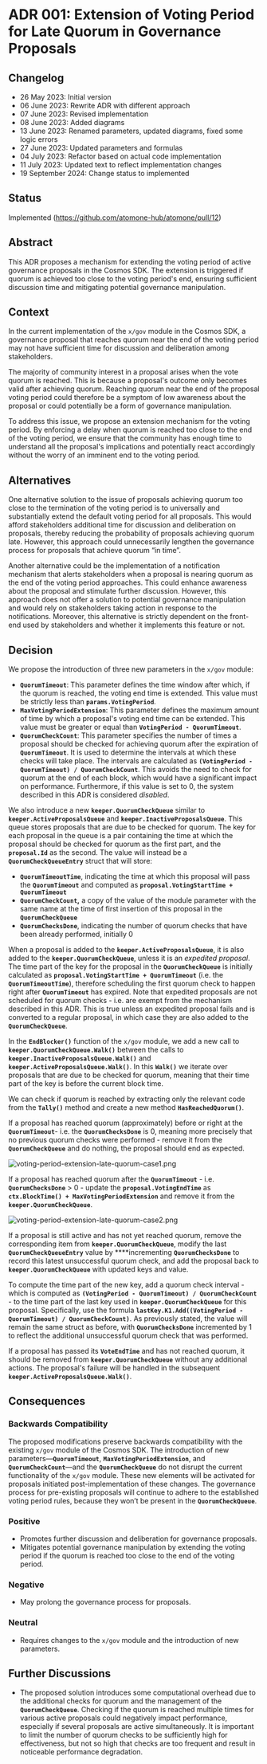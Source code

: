 # ADR 001: Extension of Voting Period for Late Quorum in Governance Proposals

## Changelog

- 26 May 2023: Initial version
- 06 June 2023: Rewrite ADR with different approach
- 07 June 2023: Revised implementation
- 08 June 2023: Added diagrams
- 13 June 2023: Renamed parameters, updated diagrams, fixed some logic errors
- 27 June 2023: Updated parameters and formulas
- 04 July 2023: Refactor based on actual code implementation
- 11 July 2023: Updated text to reflect implementation changes
- 19 September 2024: Change status to implemented

## Status

Implemented (https://github.com/atomone-hub/atomone/pull/12)

## Abstract

This ADR proposes a mechanism for extending the voting period of active governance proposals in the Cosmos SDK. The extension is triggered if quorum is achieved too close to the voting period's end, ensuring sufficient discussion time and mitigating potential governance manipulation.

## Context

In the current implementation of the `x/gov` module in the Cosmos SDK, a governance proposal that reaches quorum near the end of the voting period may not have sufficient time for discussion and deliberation among stakeholders.

The majority of community interest in a proposal arises when the vote quorum is reached. This is because a proposal's outcome only becomes valid after achieving quorum. Reaching quorum near the end of the proposal voting period could therefore be a symptom of low awareness about the proposal or could potentially be a form of governance manipulation.

To address this issue, we propose an extension mechanism for the voting period. By enforcing a delay when quorum is reached too close to the end of the voting period, we ensure that the community has enough time to understand all the proposal's implications and potentially react accordingly without the worry of an imminent end to the voting period.

## Alternatives

One alternative solution to the issue of proposals achieving quorum too close to the termination of the voting period is to universally and substantially extend the default voting period for all proposals. This would afford stakeholders additional time for discussion and deliberation on proposals, thereby reducing the probability of proposals achieving quorum late. However, this approach could unnecessarily lengthen the governance process for proposals that achieve quorum “in time”.

Another alternative could be the implementation of a notification mechanism that alerts stakeholders when a proposal is nearing quorum as the end of the voting period approaches. This could enhance awareness about the proposal and stimulate further discussion. However, this approach does not offer a solution to potential governance manipulation and would rely on stakeholders taking action in response to the notifications. Moreover, this alternative is strictly dependent on the front-end used by stakeholders and whether it implements this feature or not.

## Decision

We propose the introduction of three new parameters in the `x/gov` module:

- **`QuorumTimeout`**: This parameter defines the time window after which, if the quorum is reached, the voting end time is extended. This value must be strictly less than **`params.VotingPeriod`**.
- **`MaxVotingPeriodExtension`**: This parameter defines the maximum amount of time by which a proposal's voting end time can be extended. This value must be greater or equal than **`VotingPeriod - QuorumTimeout`**.
- **`QuorumCheckCount`**: This parameter specifies the number of times a proposal should be checked for achieving quorum after the expiration of **`QuorumTimeout`**. It is used to determine the intervals at which these checks will take place. The intervals are calculated as **`(VotingPeriod - QuorumTimeout) / QuorumCheckCount`**. This avoids the need to check for quorum at the end of each block, which would have a significant impact on performance. Furthermore, if this value is set to 0, the system described in this ADR is considered *disabled*.

We also introduce a new **`keeper.QuorumCheckQueue`** similar to **`keeper.ActiveProposalsQueue`** and **`keeper.InactiveProposalsQueue`**. This queue stores proposals that are due to be checked for quorum. The key for each proposal in the queue is a pair containing the time at which the proposal should be checked for quorum as the first part, and the **`proposal.Id`** as the second. The value will instead be a **`QuorumCheckQueueEntry`** struct that will store:

- **`QuorumTimeoutTime`**, indicating the time at which this proposal will pass the **`QuorumTimeout`** and computed as **`proposal.VotingStartTime + QuorumTimeout`**
- **`QuorumCheckCount`,** a copy of the value of the module parameter with the same name at the time of first insertion of this proposal in the **`QuorumCheckQueue`**
- **`QuorumChecksDone`**, indicating the number of quorum checks that have been already performed, initially 0

When a proposal is added to the **`keeper.ActiveProposalsQueue`**, it is also added to the **`keeper.QuorumCheckQueue`**, unless it is an *expedited proposal*. The time part of the key for the proposal in the **`QuorumCheckQueue`** is initially calculated as **`proposal.VotingStartTime + QuorumTimeout`** (i.e. the **`QuorumTimeoutTime`**), therefore scheduling the first quorum check to happen right after **`QuorumTimeout`** has expired. Note that expedited proposals are not scheduled for quorum checks - i.e. are exempt from the mechanism described in this ADR. This is true unless an expedited proposal fails and is converted to a regular proposal, in which case they are also added to the **`QuorumCheckQueue`**.

In the **`EndBlocker()`** function of the `x/gov` module, we add a new call to **`keeper.QuorumCheckQueue.Walk()`** between the calls to **`keeper.InactiveProposalsQueue.Walk()`** and **`keeper.ActiveProposalsQueue.Walk()`**. In this **`Walk()`** we iterate over proposals that are due to be checked for quorum, meaning that their time part of the key is before the current block time.

We can check if quorum is reached by extracting only the relevant code from the **`Tally()`** method and create a new method **`HasReachedQuorum()`**. 

If a proposal has reached quorum (approximately) before or right at the **`QuorumTimeout`**- i.e. the **`QuorumChecksDone`** is 0, meaning more precisely that no previous quorum checks were performed - remove it from the **`QuorumCheckQueue`** and do nothing, the proposal should end as expected.

![voting-period-extension-late-quorum-case1.png](img/adr-001-voting-period-extension-late-quorum-case1.png)

If a proposal has reached quorum after the **`QuorumTimeout`** - i.e. **`QuorumChecksDone`** > 0 - update the **`proposal.VotingEndTime`** as **`ctx.BlockTime() + MaxVotingPeriodExtension`** and remove it from the **`keeper.QuorumCheckQueue`**.

![voting-period-extension-late-quorum-case2.png](img/adr-001-voting-period-extension-late-quorum-case2.png)

If a proposal is still active and has not yet reached quorum, remove the corresponding item from **`keeper.QuorumCheckQueue`**, modify the last **`QuorumCheckQueueEntry`** value by ****incrementing **`QuorumChecksDone`** to record this latest unsuccessful quorum check, and add the proposal back to **`keeper.QuorumCheckQueue`** with updated keys and value. 

To compute the time part of the new key, add a quorum check interval - which is computed as **`(VotingPeriod - QuorumTimeout) / QuorumCheckCount`** - to the time part of the last key used in **`keeper.QuorumCheckQueue`** for this proposal. Specifically, use the formula **`lastKey.K1.Add((VotingPeriod - QuorumTimeout) / QuorumCheckCount)`**. As previously stated, the value will remain the same struct as before, with **`QuorumChecksDone`** incremented by 1 to reflect the additional unsuccessful quorum check that was performed.

If a proposal has passed its **`VoteEndTime`** and has not reached quorum, it should be removed from **`keeper.QuorumCheckQueue`** without any additional actions. The proposal's failure will be handled in the subsequent **`keeper.ActiveProposalsQueue.Walk()`**.

## Consequences

### Backwards Compatibility

The proposed modifications preserve backwards compatibility with the existing `x/gov` module of the Cosmos SDK. The introduction of new parameters—**`QuorumTimeout`**, **`MaxVotingPeriodExtension`**, and **`QuorumCheckCount`**—and the **`QuorumCheckQueue`** do not disrupt the current functionality of the `x/gov` module. These new elements will be activated for proposals initiated post-implementation of these changes. The governance process for pre-existing proposals will continue to adhere to the established voting period rules, because they won’t be present in the **`QuorumCheckQueue`**.

### Positive

- Promotes further discussion and deliberation for governance proposals.
- Mitigates potential governance manipulation by extending the voting period if the quorum is reached too close to the end of the voting period.

### Negative

- May prolong the governance process for proposals.

### Neutral

- Requires changes to the `x/gov` module and the introduction of new parameters.

## Further Discussions

- The proposed solution introduces some computational overhead due to the additional checks for quorum and the management of the **`QuorumCheckQueue`**. Checking if the quorum is reached multiple times for various active proposals could negatively impact performance, especially if several proposals are active simultaneously. It is important to limit the number of quorum checks to be sufficiently high for effectiveness, but not so high that checks are too frequent and result in noticeable performance degradation.
